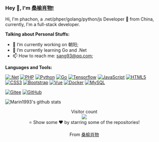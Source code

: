 ### Hey 👋, I'm [桑榆肖物!](https://github.com/marin1993) 

Hi, I'm phachon, a .net/phper/golang/python/js Developer 🚀 from China, currently, I'm a full-stack developer.

**Talking about Personal Stuffs:**

- 🔭 I’m currently working on 朝阳;
- 🌱 I’m currently learning Go and .Net
- 📫 How to reach me: sang93@qq.com;

**Languages and Tools:**  

[![.Net](https://img.shields.io/badge/-.NET-512bd4?style=flat&logo=.net&link=https://github.com/marin1993)](https://github.com/marin1993) 
[![PHP](https://img.shields.io/badge/Php-black?style=flat&logo=php&logoColor=white&link=https://github.com/marin1993)](https://github.com/marin1993) 
[![Python](https://img.shields.io/badge/-Python-black?style=flat&logo=python&link=https://github.com/marin1993)](https://github.com/marin1993) 
[![Go](https://img.shields.io/badge/Go-blue?style=flat&logo=go&logoColor=white&link=https://github.com/marin1993)](https://github.com/marin1993) 
[![Tensorflow](https://img.shields.io/badge/-Tensorflow-gray?style=flat&logo=tensorflow&link=https://github.com/marin1993)](https://github.com/marin1993) 
[![JavaScript](https://img.shields.io/badge/-JavaScript-black?style=flat&logo=javascript&link=https://github.com/marin1993)](https://github.com/marin1993) 
[![HTML5](https://img.shields.io/badge/-HTML5-E34F26?style=flat&logo=html5&logoColor=white&link=https://github.com/marin1993)](https://github.com/marin1993) 
[![CSS3](https://img.shields.io/badge/-CSS3-1572B6?style=flat&logo=css3&link=https://github.com/marin1993)](https://github.com/marin1993) 
[![Bootstrap](https://img.shields.io/badge/-Bootstrap-563D7C?style=flat&logo=bootstrap&link=https://github.com/marin1993)](https://github.com/marin1993) 
[![Vue](https://img.shields.io/badge/-Vue-black?style=flat&logo=vue.js&link=https://github.com/marin1993)](https://github.com/marin1993) 
[![Docker](https://img.shields.io/badge/-Docker-black?style=flat&logo=docker&link=https://github.com/marin1993)](https://github.com/marin1993) 
[![MySQL](https://img.shields.io/badge/-MySQL-black?style=flat&logo=mysql&link=https://github.com/marin1993)](https://github.com/marin1993)

[![Gitee](https://img.shields.io/badge/-Git-c71d24?style=flat&logo=gitee&link=https://github.com/phachon)](https://gitee.com/sang93) 
[![GitHub](https://img.shields.io/badge/-GitHub-181717?style=flat&logo=github&link=https://github.com/phachon)](https://github.com/marin1993)


![Marin1993's github stats](https://github-readme-stats.vercel.app/api?username=marin1993&show_icons=true&hide_border=true)

<p align="center"> 
  Visitor count<br>
  <img src="https://profile-counter.glitch.me/marin1993/count.svg" />
  <br/>⭐️ Show some ❤️ by starring some of the repositories!
</p>
<p align="center">
  From <a href="https://github.com/marin1993">桑榆肖物</a>
</p>
